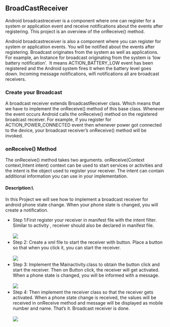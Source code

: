 <article class="markdown-body entry-content" itemprop="text">
<h1><a id="BroadCastReceiver" class="anchor" href="#BroadCastReceiver" aria-hidden="true"></a>BroadCastReceiver</h1>

<p>Android broadcastreceiver is a component where one can register for a system or application event and receive notifications about the events after registering. This project is an overview of the onReceive() method. </p>
<p>
Android broadcastreceiver is also a component where you can register for system or application events. You will be notified about the events after registering. Broadcast originates from the system as well as applications. For example, an Instance for broadcast originating from the system is ‘low battery notification’. 
It means ACTION_BATTERY_LOW event has been registered and the Android system fires it when the battery level goes down. Incoming message notifications, wifi notifications all are broadcast receivers.
</p>

<h3>
Create your Broadcast 
</h3>
<p>
A broadcast receiver extends BroadcastReceiver class. Which means that we have to implement the onReceive() method of this base class. Whenever the event occurs Android calls the onReceive() method on the registered broadcast receiver. For example, if you register for ACTION_POWER_CONNECTED event then whenever power got connected to the device, your broadcast receiver’s onReceive() method will be invoked.
</p>

<h3>
onReceive() Method
</h3>
<p>
The onReceive() method takes two arguments. onReceive(Context context,Intent intent)
context can be used to start services or activities and the intent is the object used to register your receiver. The intent can contain additional information you can use in your implementation.
</p>

<h4>
Description:\
</h4>
<p>
In this Project we will see how to implement a broadcast receiver for android phone state change. When your phone state is changed, you will create a notification. 
</p>
<ul>
<li>Step 1:First register your receiver in manifest file with the intent filter. Similar to activity , receiver should also be declared in manifest file.
<br><br>
<img src="http://armorappz.com/github/manifest.png">
</li>


<li>Step 2: Create a xml file to start the receiver with button. Place a button so that when you click it, you can start the receiver.
<br><br>
<img src="http://armorappz.com/github/maindesign.png">
</li>


<li>Step 3:  Implement the Mainactivity.class to obtain the button click and start the receiver. Then on Button click, the receiver will get activated.  When a phone state is changed, you will be informed with a message.
<br><br>
<img src="http://armorappz.com/github/MainActivity.png">
</li>


<li>Step 4: Then implement the receiver class so that the receiver gets activated. When a phone state change is received, the values will be received in onReceive method and message will be displayed as mobile number and name. That’s it. Broadcast receiver is done.
<br><br>
<img src="http://armorappz.com/github/Receiver.png">
</li>
</ul>
</article>
